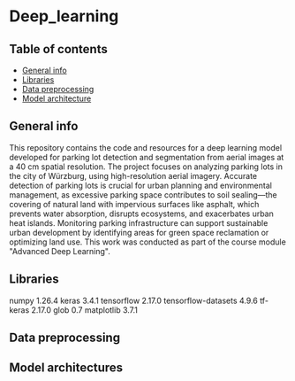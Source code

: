 # Deep_learning

## Table of contents
* [General info](#general-info)
* [Libraries](#libraries)
* [Data preprocessing](#data-preprocessing)
* [Model architecture](#model-architecture)

## General info
This repository contains the code and resources for a deep learning model developed for parking lot detection and segmentation from aerial images at a 40 cm spatial resolution. The project focuses on analyzing parking lots in the city of Würzburg, using high-resolution aerial imagery. Accurate detection of parking lots is crucial for urban planning and environmental management, as excessive parking space contributes to soil sealing—the covering of natural land with impervious surfaces like asphalt, which prevents water absorption, disrupts ecosystems, and exacerbates urban heat islands. Monitoring parking infrastructure can support sustainable urban development by identifying areas for green space reclamation or optimizing land use. This work was conducted as part of the course module "Advanced Deep Learning".

## Libraries
numpy 1.26.4
keras 3.4.1
tensorflow 2.17.0
tensorflow-datasets 4.9.6
tf-keras 2.17.0
glob 0.7
matplotlib 3.7.1

## Data preprocessing

## Model architectures
